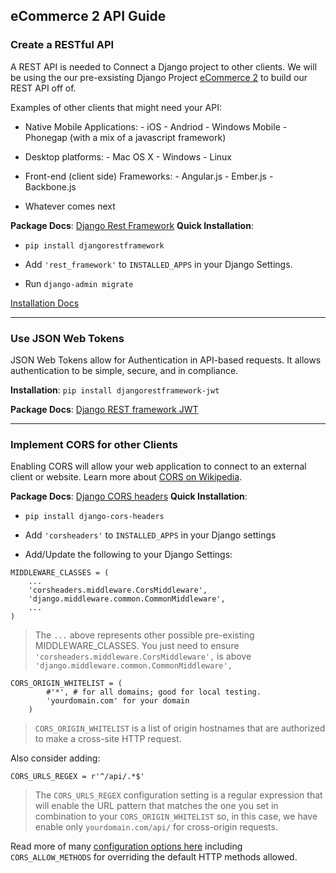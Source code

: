 ## eCommerce 2 API Guide


### Create a RESTful API
A REST API is needed to Connect a Django project to other clients. We will be using the our pre-exsisting Django Project [eCommerce 2](https://github.com/codingforentrepreneurs/ecommerce-2) to build our REST API off of. 

Examples of other clients that might need your API:

- Native Mobile Applications: 
		- iOS
		- Andriod 
		- Windows Mobile
		- Phonegap (with a mix of a javascript framework)

- Desktop platforms:
		- Mac OS X
		- Windows
		- Linux

- Front-end (client side) Frameworks:
		- Angular.js
		- Ember.js
		- Backbone.js

- Whatever comes next

**Package Docs**: [Django Rest Framework](http://www.django-rest-framework.org/)
**Quick Installation**: 

- `pip install djangorestframework`

- Add `'rest_framework'` to `INSTALLED_APPS` in your Django Settings.

- Run `django-admin migrate`

[Installation Docs](http://www.django-rest-framework.org/#installation)

***

### Use JSON Web Tokens

JSON Web Tokens allow for Authentication in API-based requests. It allows authentication to be simple, secure, and in compliance.

**Installation**: `pip install djangorestframework-jwt` 

**Package Docs**: [Django REST framework JWT](http://getblimp.github.io/django-rest-framework-jwt/)

***


### Implement CORS for other Clients

Enabling CORS will allow your web application to connect to an external client or website. Learn more about [CORS on Wikipedia](https://en.wikipedia.org/wiki/Cross-origin_resource_sharing).

**Package Docs**: [Django CORS headers](https://github.com/ottoyiu/django-cors-headers)
**Quick Installation**:

- `pip install django-cors-headers`

- Add `'corsheaders'` to `INSTALLED_APPS` in your Django settings

- Add/Update the following to your Django Settings:

```
MIDDLEWARE_CLASSES = (
    ...
    'corsheaders.middleware.CorsMiddleware',
    'django.middleware.common.CommonMiddleware',
    ...
)
```
>  The `...` above represents other possible pre-existing MIDDLEWARE_CLASSES. You just need to ensure `'corsheaders.middleware.CorsMiddleware',` is above `'django.middleware.common.CommonMiddleware',`

```
CORS_ORIGIN_WHITELIST = (
        #'*', # for all domains; good for local testing.
        'yourdomain.com' for your domain
    )
```
> `CORS_ORIGIN_WHITELIST` is a list of origin hostnames that are authorized to make a cross-site HTTP request. 

Also consider adding:
```
CORS_URLS_REGEX = r'^/api/.*$' 
```
> The `CORS_URLS_REGEX` configuration setting is a regular expression that will enable the URL pattern that matches the one you set in combination to your `CORS_ORIGIN_WHITELIST` so, in this case, we have enable only `yourdomain.com/api/` for cross-origin requests.

Read more of many [configuration options here](https://github.com/ottoyiu/django-cors-headers#configuration) including `CORS_ALLOW_METHODS` for overriding the default HTTP methods allowed. 












